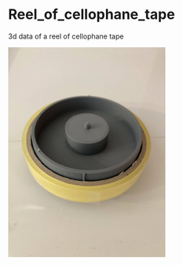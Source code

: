 # Reel_of_cellophane_tape
3d data of a reel of cellophane tape

<img src="https://github.com/maki-makirou/Reel_of_cellophane_tape/blob/main/IMG_5699.jpg" width="320px">
